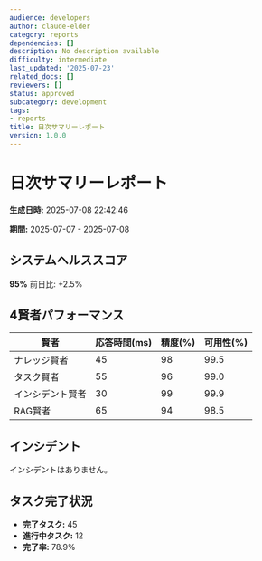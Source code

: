 ```yaml
---
audience: developers
author: claude-elder
category: reports
dependencies: []
description: No description available
difficulty: intermediate
last_updated: '2025-07-23'
related_docs: []
reviewers: []
status: approved
subcategory: development
tags:
- reports
title: 日次サマリーレポート
version: 1.0.0
---
```


# 日次サマリーレポート

**生成日時:** 2025-07-08 22:42:46

**期間:** 2025-07-07 - 2025-07-08

## システムヘルススコア
**95%**
前日比: +2.5%

## 4賢者パフォーマンス

| 賢者 | 応答時間(ms) | 精度(%) | 可用性(%) |
|------|-------------|---------|-----------|
| ナレッジ賢者 | 45 | 98 | 99.5 |
| タスク賢者 | 55 | 96 | 99.0 |
| インシデント賢者 | 30 | 99 | 99.9 |
| RAG賢者 | 65 | 94 | 98.5 |

## インシデント

インシデントはありません。

## タスク完了状況

- **完了タスク:** 45
- **進行中タスク:** 12
- **完了率:** 78.9%
